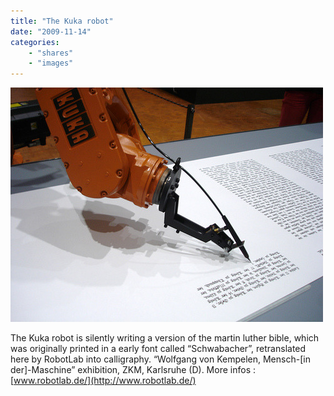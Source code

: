 ```yaml
---
title: "The Kuka robot"
date: "2009-11-14"
categories:
    - "shares"
    - "images"
---
```


![](tumblr_kt3i9mbJmc1qz4vrlo1_500.jpg)

The Kuka robot is silently writing a version of the martin luther bible, which was originally printed in a early font called “Schwabacher”, retranslated here by RobotLab into calligraphy. “Wolfgang von Kempelen, Mensch-\[in der\]-Maschine” exhibition, ZKM, Karlsruhe (D).
More infos : [www.robotlab.de/](http://www.robotlab.de/)

